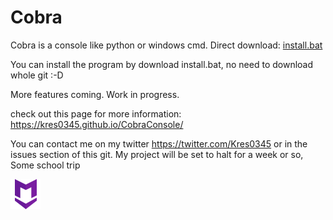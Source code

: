 # Cobra
Cobra is a console like python or windows cmd. Direct download: 
[install.bat](https://cdn.rawgit.com/kres0345/CobraConsole/4a17ccdc/install.bat)

You can install the program by download install.bat, no need to download whole git :-D

More features coming. Work in progress.

check out this page for more information: https://kres0345.github.io/CobraConsole/

You can contact me on my twitter https://twitter.com/Kres0345 or in the issues section of this git.
My project will be set to halt for a week or so, Some school trip

![alt text](https://github.com/adam-p/markdown-here/raw/master/src/common/images/icon48.png "Logo Title Text 1")

